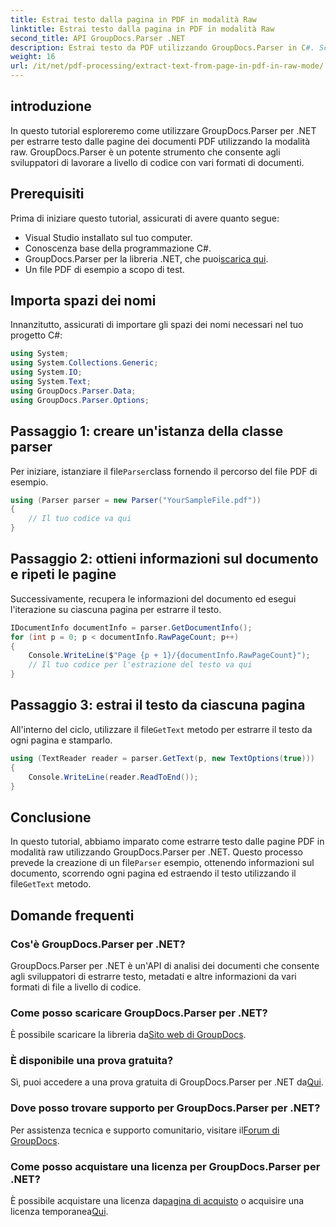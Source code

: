 ```yaml
---
title: Estrai testo dalla pagina in PDF in modalità Raw
linktitle: Estrai testo dalla pagina in PDF in modalità Raw
second_title: API GroupDocs.Parser .NET
description: Estrai testo da PDF utilizzando GroupDocs.Parser in C#. Scopri un'estrazione efficiente del testo PDF con questa potente libreria .NET.
weight: 16
url: /it/net/pdf-processing/extract-text-from-page-in-pdf-in-raw-mode/
---
```

## introduzione
In questo tutorial esploreremo come utilizzare GroupDocs.Parser per .NET per estrarre testo dalle pagine dei documenti PDF utilizzando la modalità raw. GroupDocs.Parser è un potente strumento che consente agli sviluppatori di lavorare a livello di codice con vari formati di documenti.
## Prerequisiti
Prima di iniziare questo tutorial, assicurati di avere quanto segue:
- Visual Studio installato sul tuo computer.
- Conoscenza base della programmazione C#.
- GroupDocs.Parser per la libreria .NET, che puoi[scarica qui](https://releases.groupdocs.com/parser/net/).
- Un file PDF di esempio a scopo di test.

## Importa spazi dei nomi
Innanzitutto, assicurati di importare gli spazi dei nomi necessari nel tuo progetto C#:
```csharp
using System;
using System.Collections.Generic;
using System.IO;
using System.Text;
using GroupDocs.Parser.Data;
using GroupDocs.Parser.Options;
```
## Passaggio 1: creare un'istanza della classe parser
 Per iniziare, istanziare il file`Parser`class fornendo il percorso del file PDF di esempio.
```csharp
using (Parser parser = new Parser("YourSampleFile.pdf"))
{
    // Il tuo codice va qui
}
```
## Passaggio 2: ottieni informazioni sul documento e ripeti le pagine
Successivamente, recupera le informazioni del documento ed esegui l'iterazione su ciascuna pagina per estrarre il testo.
```csharp
IDocumentInfo documentInfo = parser.GetDocumentInfo();
for (int p = 0; p < documentInfo.RawPageCount; p++)
{
    Console.WriteLine($"Page {p + 1}/{documentInfo.RawPageCount}");
    // Il tuo codice per l'estrazione del testo va qui
}
```
## Passaggio 3: estrai il testo da ciascuna pagina
 All'interno del ciclo, utilizzare il file`GetText` metodo per estrarre il testo da ogni pagina e stamparlo.
```csharp
using (TextReader reader = parser.GetText(p, new TextOptions(true)))
{
    Console.WriteLine(reader.ReadToEnd());
}
```

## Conclusione
 In questo tutorial, abbiamo imparato come estrarre testo dalle pagine PDF in modalità raw utilizzando GroupDocs.Parser per .NET. Questo processo prevede la creazione di un file`Parser` esempio, ottenendo informazioni sul documento, scorrendo ogni pagina ed estraendo il testo utilizzando il file`GetText` metodo.

## Domande frequenti
### Cos'è GroupDocs.Parser per .NET?
GroupDocs.Parser per .NET è un'API di analisi dei documenti che consente agli sviluppatori di estrarre testo, metadati e altre informazioni da vari formati di file a livello di codice.
### Come posso scaricare GroupDocs.Parser per .NET?
 È possibile scaricare la libreria da[Sito web di GroupDocs](https://releases.groupdocs.com/parser/net/).
### È disponibile una prova gratuita?
 Sì, puoi accedere a una prova gratuita di GroupDocs.Parser per .NET da[Qui](https://releases.groupdocs.com/).
### Dove posso trovare supporto per GroupDocs.Parser per .NET?
 Per assistenza tecnica e supporto comunitario, visitare il[Forum di GroupDocs](https://forum.groupdocs.com/c/parser/17).
### Come posso acquistare una licenza per GroupDocs.Parser per .NET?
 È possibile acquistare una licenza da[pagina di acquisto](https://purchase.groupdocs.com/buy) o acquisire una licenza temporanea[Qui](https://purchase.groupdocs.com/temporary-license/).